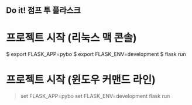 ## Do it! 점프 투 플라스크


# 프로젝트 시작 (리눅스 맥 콘솔)

$ export FLASK_APP=pybo
$ export FLASK_ENV=development
$ flask run


# 프로젝트 시작 (윈도우 커맨드 라인)

> set FLASK_APP=pybo
> set FLASK_ENV=development
> flask run
